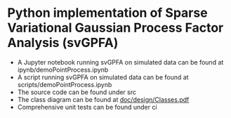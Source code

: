 # Python implementation of Sparse Variational Gaussian Process Factor Analysis (svGPFA)

* A Jupyter notebook running svGPFA on simulated data can be found at ipynb/demoPointProcess.ipynb
* A script running svGPFA on simulated data can be found at scripts/demoPointProcess.ipynb
* The source code can be found under src
* The class diagram can be found at [doc/design/Classes.pdf](doc/design/Classes.pdf)
* Comprehensive unit tests can be found under ci
